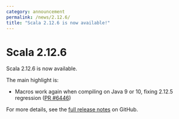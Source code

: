 ```yaml
---
category: announcement
permalink: /news/2.12.6/
title: "Scala 2.12.6 is now available!"
---
```


# Scala 2.12.6

Scala 2.12.6 is now available.

The main highlight is:

  - Macros work again when compiling on Java 9 or 10, fixing 2.12.5 regression ([PR #6446](https://github.com/scala/scala/pull/6446))

For more details, see the [full release notes](https://github.com/scala/scala/releases/tag/v2.12.6) on GitHub.
